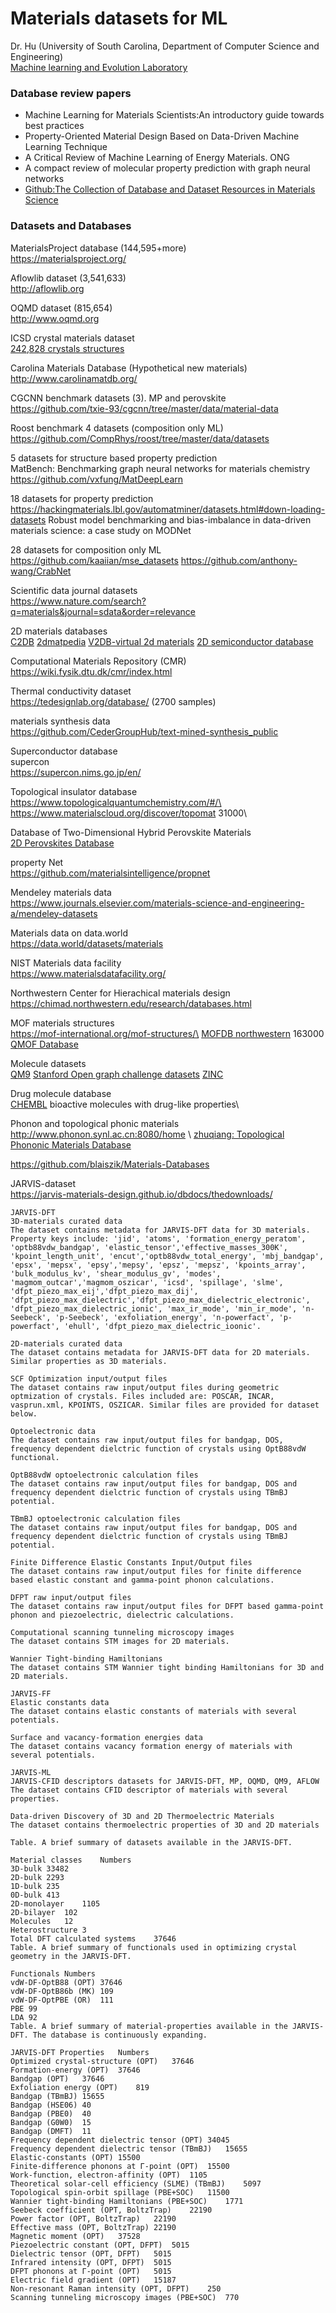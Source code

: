 # Materials datasets for ML

Dr. Hu (University of South Carolina, Department of Computer Science and Engineering)\
[Machine learning and Evolution Laboratory](http://mleg.cse.sc.edu)

### Database review papers
- Machine Learning for Materials Scientists:An introductory guide towards best practices
- Property-Oriented Material Design Based on Data-Driven Machine Learning Technique
- A Critical Review of Machine Learning of Energy Materials. ONG
- A compact review of molecular property prediction with graph neural networks
- [Github:The Collection of Database and Dataset Resources in Materials Science](https://github.com/sedaoturak/data-resources-for-materials-science)

### Datasets and Databases

MaterialsProject database (144,595+more)\
https://materialsproject.org/

Aflowlib dataset (3,541,633)\
http://aflowlib.org

OQMD dataset (815,654)\
http://www.oqmd.org

ICSD crystal materials dataset\
[242,828 crystals structures](https://icsd.products.fiz-karlsruhe.de/en/nachricht/icsd-now-contains-242828-crystal-structures)

Carolina Materials Database (Hypothetical new materials)\
http://www.carolinamatdb.org/


CGCNN benchmark datasets (3). MP and perovskite\
https://github.com/txie-93/cgcnn/tree/master/data/material-data

Roost benchmark 4 datasets (composition only ML)\
https://github.com/CompRhys/roost/tree/master/data/datasets

5 datasets for structure based property prediction\
MatBench: Benchmarking graph neural networks for materials chemistry\
https://github.com/vxfung/MatDeepLearn

18 datasets for property prediction\
https://hackingmaterials.lbl.gov/automatminer/datasets.html#down-loading-datasets
Robust model benchmarking and bias-imbalance in data-driven materials science: a case study on MODNet


28 datasets for composition only ML\
https://github.com/kaaiian/mse_datasets
https://github.com/anthony-wang/CrabNet

Scientific data journal datasets\
https://www.nature.com/search?q=materials&journal=sdata&order=relevance

2D materials databases\
[C2DB](https://cmr.fysik.dtu.dk/c2db/c2db.html)
[2dmatpedia](http://www.2dmatpedia.org/)
[V2DB-virtual 2d materials](https://www.amdlab.nl/software-data/v2db/)
[2D semiconductor database](https://materialsdb.cn/2dsdb/index.html)

Computational Materials Repository (CMR)\
https://wiki.fysik.dtu.dk/cmr/index.html

Thermal conductivity dataset\
https://tedesignlab.org/database/ (2700 samples)

materials synthesis data\
https://github.com/CederGroupHub/text-mined-synthesis_public


Superconductor database\
supercon\
https://supercon.nims.go.jp/en/

Topological insulator database\
https://www.topologicalquantumchemistry.com/#/\
https://www.materialscloud.org/discover/topomat  31000\


Database of Two-Dimensional Hybrid Perovskite Materials\
[2D Perovskites Database](http://pdb.nmse-lab.ru/)

property Net\
https://github.com/materialsintelligence/propnet


Mendeley materials data\
https://www.journals.elsevier.com/materials-science-and-engineering-a/mendeley-datasets

Materials data on data.world\
https://data.world/datasets/materials

NIST Materials data facility\
https://www.materialsdatafacility.org/

Northwestern Center for Hierachical materials design\
https://chimad.northwestern.edu/research/databases.html


MOF materials structures\
https://mof-international.org/mof-structures/\
[MOFDB northwestern](https://mof.tech.northwestern.edu/) 163000\
[QMOF Database](https://github.com/arosen93/QMOF)

Molecule datasets\
[QM9](http://quantum-machine.org/datasets/)
[Stanford Open graph challenge datasets](https://ogb.stanford.edu/docs/dataset_overview/)
[ZINC](https://zinc.docking.org/) 

Drug molecule database\
[CHEMBL](https://www.ebi.ac.uk/chembl/) bioactive molecules with drug-like properties\

Phonon and topological phonic materials\
http://www.phonon.synl.ac.cn:8080/home \ 
[zhuqiang: Topological Phononic Materials Database](https://tpdb.physics.unlv.edu/)





https://github.com/blaiszik/Materials-Databases


JARVIS-dataset\
https://jarvis-materials-design.github.io/dbdocs/thedownloads/
```code
JARVIS-DFT
3D-materials curated data
The dataset contains metadata for JARVIS-DFT data for 3D materials. Property keys include: 'jid', 'atoms', 'formation_energy_peratom', 'optb88vdw_bandgap', 'elastic_tensor','effective_masses_300K', 'kpoint_length_unit', 'encut','optb88vdw_total_energy', 'mbj_bandgap', 'epsx', 'mepsx', 'epsy','mepsy', 'epsz', 'mepsz', 'kpoints_array', 'bulk_modulus_kv', 'shear_modulus_gv', 'modes', 'magmom_outcar','magmom_oszicar', 'icsd', 'spillage', 'slme', 'dfpt_piezo_max_eij','dfpt_piezo_max_dij', 'dfpt_piezo_max_dielectric','dfpt_piezo_max_dielectric_electronic', 'dfpt_piezo_max_dielectric_ionic', 'max_ir_mode', 'min_ir_mode', 'n-Seebeck', 'p-Seebeck', 'exfoliation_energy', 'n-powerfact', 'p-powerfact', 'ehull', 'dfpt_piezo_max_dielectric_ioonic'.

2D-materials curated data
The dataset contains metadata for JARVIS-DFT data for 2D materials. Similar properties as 3D materials.

SCF Optimization input/output files
The dataset contains raw input/output files during geometric optmization of crystals. Files included are: POSCAR, INCAR, vasprun.xml, KPOINTS, OSZICAR. Similar files are provided for dataset below.

Optoelectronic data
The dataset contains raw input/output files for bandgap, DOS, frequency dependent dielctric function of crystals using OptB88vdW functional.

OptB88vdW optoelectronic calculation files
The dataset contains raw input/output files for bandgap, DOS and frequency dependent dielctric function of crystals using TBmBJ potential.

TBmBJ optoelectronic calculation files
The dataset contains raw input/output files for bandgap, DOS and frequency dependent dielctric function of crystals using TBmBJ potential.

Finite Difference Elastic Constants Input/Output files
The dataset contains raw input/output files for finite difference based elastic constant and gamma-point phonon calculations.

DFPT raw input/output files
The dataset contains raw input/output files for DFPT based gamma-point phonon and piezoelectric, dielectric calculations.

Computational scanning tunneling microscopy images
The dataset contains STM images for 2D materials.

Wannier Tight-binding Hamiltonians
The dataset contains STM Wannier tight binding Hamiltonians for 3D and 2D materials.

JARVIS-FF
Elastic constants data
The dataset contains elastic constants of materials with several potentials.

Surface and vacancy-formation energies data
The dataset contains vacancy formation energy of materials with several potentials.

JARVIS-ML
JARVIS-CFID descriptors datasets for JARVIS-DFT, MP, OQMD, QM9, AFLOW
The dataset contains CFID descriptor of materials with several properties.

Data-driven Discovery of 3D and 2D Thermoelectric Materials
The dataset contains thermoelectric properties of 3D and 2D materials

Table. A brief summary of datasets available in the JARVIS-DFT.

Material classes	Numbers
3D-bulk	33482
2D-bulk	2293
1D-bulk	235
0D-bulk	413
2D-monolayer	1105
2D-bilayer	102
Molecules	12
Heterostructure	3
Total DFT calculated systems	37646
Table. A brief summary of functionals used in optimizing crystal geometry in the JARVIS-DFT.

Functionals	Numbers
vdW-DF-OptB88 (OPT)	37646
vdW-DF-OptB86b (MK)	109
vdW-DF-OptPBE (OR)	111
PBE	99
LDA	92
Table. A brief summary of material-properties available in the JARVIS-DFT. The database is continuously expanding.

JARVIS-DFT Properties	Numbers
Optimized crystal-structure (OPT)	37646
Formation-energy (OPT)	37646
Bandgap (OPT)	37646
Exfoliation energy (OPT)	819
Bandgap (TBmBJ)	15655
Bandgap (HSE06)	40
Bandgap (PBE0)	40
Bandgap (G0W0)	15
Bandgap (DMFT)	11
Frequency dependent dielectric tensor (OPT)	34045
Frequency dependent dielectric tensor (TBmBJ)	15655
Elastic-constants (OPT)	15500
Finite-difference phonons at Г-point (OPT)	15500
Work-function, electron-affinity (OPT)	1105
Theoretical solar-cell efficiency (SLME) (TBmBJ)	5097
Topological spin-orbit spillage (PBE+SOC)	11500
Wannier tight-binding Hamiltonians (PBE+SOC)	1771
Seebeck coefficient (OPT, BoltzTrap)	22190
Power factor (OPT, BoltzTrap)	22190
Effective mass (OPT, BoltzTrap)	22190
Magnetic moment (OPT)	37528
Piezoelectric constant (OPT, DFPT)	5015
Dielectric tensor (OPT, DFPT)	5015
Infrared intensity (OPT, DFPT)	5015
DFPT phonons at Г-point (OPT)	5015
Electric field gradient (OPT)	15187
Non-resonant Raman intensity (OPT, DFPT)	250
Scanning tunneling microscopy images (PBE+SOC)	770

```


